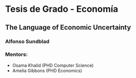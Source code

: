 # Tesis de Grado - Economía
## The Language of Economic Uncertainty
### Alfonso Sundblad

### Mentors:
 - Osama Khalid (PHD Computer Science)
 - Amelia Gibbons (PHD Economics)
   
